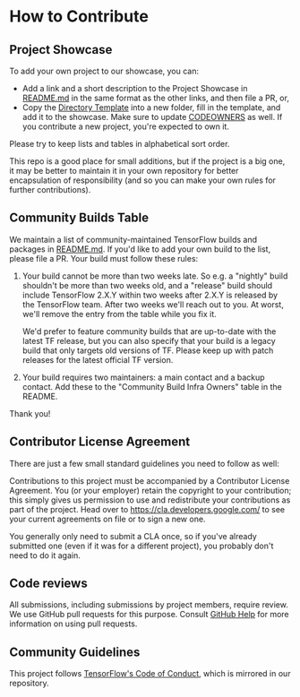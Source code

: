 # How to Contribute

## Project Showcase

To add your own project to our showcase, you can:

* Add a link and a short description to the Project Showcase in
  [README.md](README.md) in the same format as the other links, and then file a
  PR, or,
* Copy the [Directory Template](directory_template) into a new folder, fill in
  the template, and add it to the showcase. Make sure to update
  [CODEOWNERS](CODEOWNERS) as well. If you contribute a new project, you're
  expected to own it.

Please try to keep lists and tables in alphabetical sort order.

This repo is a good place for small additions, but if the project is a big one,
it may be better to maintain it in your own repository for better encapsulation
of responsibility (and so you can make your own rules for further
contributions).

## Community Builds Table

We maintain a list of community-maintained TensorFlow builds and packages in
[README.md](README.md). If you'd like to add your own build to the list,
please file a PR. Your build must follow these rules:

1. Your build cannot be more than two weeks late. So e.g. a "nightly" build
   shouldn't be more than two weeks old, and a "release" build should include
   TensorFlow 2.X.Y within two weeks after 2.X.Y is released by the TensorFlow
   team. After two weeks we'll reach out to you. At worst, we'll remove the
   entry from the table while you fix it.
   
   We'd prefer to feature community builds that are up-to-date with the latest
   TF release, but you can also specify that your build is a legacy build that
   only targets old versions of TF.  Please keep up with patch releases for
   the latest official TF version.
   
2. Your build requires two maintainers: a main contact and a backup contact. 
   Add these to the "Community Build Infra Owners" table in the README.
   
Thank you!

## Contributor License Agreement

There are just a few small standard guidelines you need to follow as well:

Contributions to this project must be accompanied by a Contributor License
Agreement. You (or your employer) retain the copyright to your contribution;
this simply gives us permission to use and redistribute your contributions as
part of the project. Head over to <https://cla.developers.google.com/> to see
your current agreements on file or to sign a new one.

You generally only need to submit a CLA once, so if you've already submitted one
(even if it was for a different project), you probably don't need to do it
again.

## Code reviews

All submissions, including submissions by project members, require review. We
use GitHub pull requests for this purpose. Consult
[GitHub Help](https://help.github.com/articles/about-pull-requests/) for more
information on using pull requests.

## Community Guidelines

This project follows
[TensorFlow's Code of Conduct](CODE_OF_CONDUCT.md), which is mirrored in our
repository.
